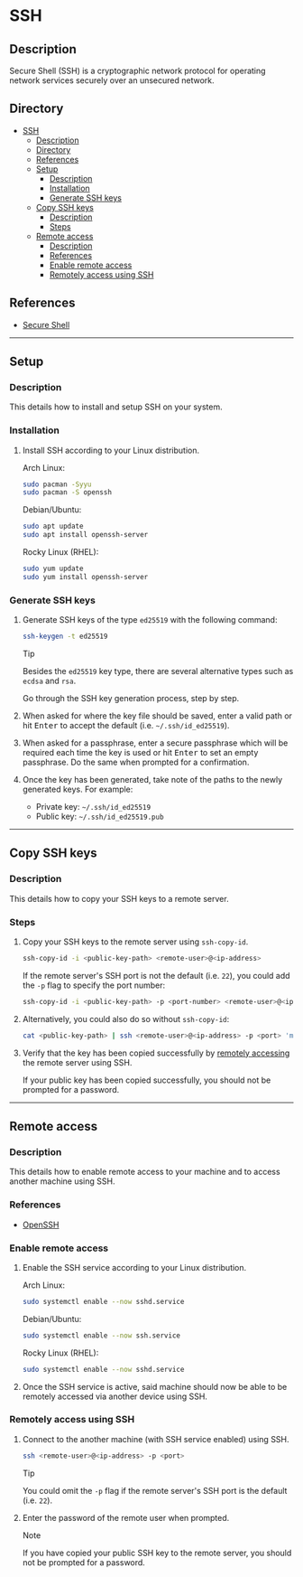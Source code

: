 # SSH

## Description

Secure Shell (SSH) is a cryptographic network protocol for operating network services securely over an unsecured network.

## Directory

- [SSH](#ssh)
  - [Description](#description)
  - [Directory](#directory)
  - [References](#references)
  - [Setup](#setup)
    - [Description](#description-1)
    - [Installation](#installation)
    - [Generate SSH keys](#generate-ssh-keys)
  - [Copy SSH keys](#copy-ssh-keys)
    - [Description](#description-2)
    - [Steps](#steps)
  - [Remote access](#remote-access)
    - [Description](#description-3)
    - [References](#references-1)
    - [Enable remote access](#enable-remote-access)
    - [Remotely access using SSH](#remotely-access-using-ssh)

## References

- [Secure Shell](https://wiki.archlinux.org/title/Secure_Shell)

---

## Setup

### Description

This details how to install and setup SSH on your system.

### Installation

1. Install SSH according to your Linux distribution.

    Arch Linux:

    ```sh
    sudo pacman -Syyu
    sudo pacman -S openssh
    ```

    Debian/Ubuntu:

    ```sh
    sudo apt update
    sudo apt install openssh-server
    ```

    Rocky Linux (RHEL):

    ```sh
    sudo yum update
    sudo yum install openssh-server
    ```

### Generate SSH keys

1. Generate SSH keys of the type `ed25519` with the following command:

    ```sh
    ssh-keygen -t ed25519
    ```

    > [!TIP]  
    > Besides the `ed25519` key type, there are several alternative types such as `ecdsa` and `rsa`.

    Go through the SSH key generation process, step by step.

2. When asked for where the key file should be saved, enter a valid path or hit <kbd>Enter</kbd> to accept the default (i.e. `~/.ssh/id_ed25519`).

3. When asked for a passphrase, enter a secure passphrase which will be required each time the key is used or hit <kbd>Enter</kbd> to set an empty passphrase. Do the same when prompted for a confirmation.

4. Once the key has been generated, take note of the paths to the newly generated keys. For example:

    - Private key: `~/.ssh/id_ed25519`
    - Public key: `~/.ssh/id_ed25519.pub`

---

## Copy SSH keys

### Description

This details how to copy your SSH keys to a remote server.

### Steps

1. Copy your SSH keys to the remote server using `ssh-copy-id`.

    ```sh
    ssh-copy-id -i <public-key-path> <remote-user>@<ip-address>
    ```

    If the remote server's SSH port is not the default (i.e. `22`), you could add the `-p` flag to specify the port number:

    ```sh
    ssh-copy-id -i <public-key-path> -p <port-number> <remote-user>@<ip-address>
    ```

2. Alternatively, you could also do so without `ssh-copy-id`:

    ```sh
    cat <public-key-path> | ssh <remote-user>@<ip-address> -p <port> 'mkdir -p ~/.ssh && cat >> ~/.ssh/authorized_keys'
    ```

3. Verify that the key has been copied successfully by [remotely accessing](#remotely-access-using-ssh) the remote server using SSH.

    If your public key has been copied successfully, you should not be prompted for a password.

---

## Remote access

### Description

This details how to enable remote access to your machine and to access another machine using SSH.

### References

- [OpenSSH](https://wiki.archlinux.org/title/OpenSSH)

### Enable remote access

1. Enable the SSH service according to your Linux distribution.

    Arch Linux:

    ```sh
    sudo systemctl enable --now sshd.service
    ```

    Debian/Ubuntu:

    ```sh
    sudo systemctl enable --now ssh.service
    ```

    Rocky Linux (RHEL):

    ```sh
    sudo systemctl enable --now sshd.service
    ```

2. Once the SSH service is active, said machine should now be able to be remotely accessed via another device using SSH.

### Remotely access using SSH

1. Connect to the another machine (with SSH service enabled) using SSH.

    ```sh
    ssh <remote-user>@<ip-address> -p <port>
    ```

    > [!TIP]  
    > You could omit the `-p` flag if the remote server's SSH port is the default (i.e. `22`).

2. Enter the password of the remote user when prompted.

    > [!NOTE]  
    > If you have copied your public SSH key to the remote server, you should not be prompted for a password.
